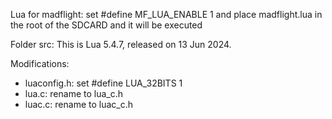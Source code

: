Lua for madflight: set #define MF_LUA_ENABLE 1 and place madflight.lua in the root of the SDCARD and it will be executed

Folder src: This is Lua 5.4.7, released on 13 Jun 2024.

Modifications:
- luaconfig.h: set #define LUA_32BITS	1
- lua.c: rename to lua_c.h
- luac.c: rename to luac_c.h
